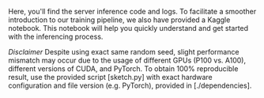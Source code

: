 Here, you'll find the server inference code and logs. 
To facilitate a smoother introduction to our training pipeline, we also have provided a Kaggle notebook. This notebook will help you quickly understand and get started with the inferencing process.

*Disclaimer* Despite using exact same random seed, slight performance mismatch may occur due to the usage of different GPUs (P100 vs. A100), different versions of CUDA, and PyTorch. To obtain 100% reproducible result, use the provided script [sketch.py] with exact hardware configuration and file version (e.g. PyTorch), provided in [./dependencies].
